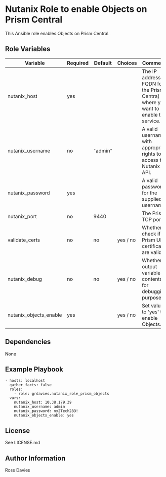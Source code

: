 # Nutanix Role to enable Objects on Prism Central

This Ansible role enables Objects on Prism Central.


## Role Variables

| Variable                                          | Required | Default | Choices                   | Comments                                                                                               |
|---------------------------------------------------|----------|---------|---------------------------|--------------------------------------------------------------------------------------------------------|
| nutanix_host                                      | yes      |         |                           | The IP address or FQDN for the Prism Centra) where you want to enable the service.                     |
| nutanix_username                                  | no       | "admin" |                           | A valid username with appropriate rights to access the Nutanix API.                                    |
| nutanix_password                                  | yes      |         |                           | A valid password for the supplied username.                                                            |
| nutanix_port                                      | no       | 9440    |                           | The Prism TCP port                                                                                     |
| validate_certs                                    | no       | no      | yes / no                  | Whether to check if Prism UI certificates are valid.                                                   |
| nutanix_debug                                     | no       | no      | yes / no                  | Whether to output variable contents for debugging purposes.                                            |
| nutanix_objects_enable                            | yes      |         | yes / no                  | Set value to 'yes' to enable Objects.                                                                  |


## Dependencies

None


## Example Playbook

```
- hosts: localhost
  gather_facts: false
  roles:
    - role: grdavies.nutanix_role_prism_objects
  vars:
    nutanix_host: 10.38.179.39
    nutanix_username: admin
    nutanix_password: nx2Tech283!
    nutanix_objects_enable: yes
```


## License

See LICENSE.md

## Author Information

Ross Davies
